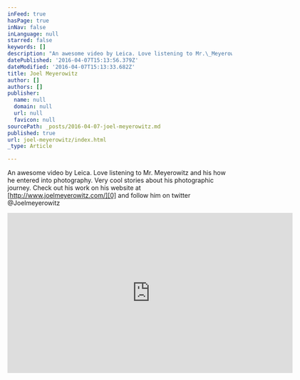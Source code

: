 ```yaml
---
inFeed: true
hasPage: true
inNav: false
inLanguage: null
starred: false
keywords: []
description: "An awesome video by Leica. Love listening to Mr.\_Meyerowitz and his how he entered into photography. Very cool stories about his photographic journey. Check out his work on his website at\_and follow him on twitter @Joelmeyerowitz"
datePublished: '2016-04-07T15:13:56.379Z'
dateModified: '2016-04-07T15:13:33.682Z'
title: Joel Meyerowitz
author: []
authors: []
publisher:
  name: null
  domain: null
  url: null
  favicon: null
sourcePath: _posts/2016-04-07-joel-meyerowitz.md
published: true
url: joel-meyerowitz/index.html
_type: Article

---
```

An awesome video by Leica. Love listening to Mr. Meyerowitz and his how he entered into photography. Very cool stories about his photographic journey. Check out his work on his website at [http://www.joelmeyerowitz.com/][0] and follow him on twitter @Joelmeyerowitz

<iframe width="640" height="360" src="https://www.youtube.com/embed/cPptJuLy9Nk" frameborder="0" allowfullscreen="allowfullscreen" style=""></iframe>



[0]: http://www.joelmeyerowitz.com/